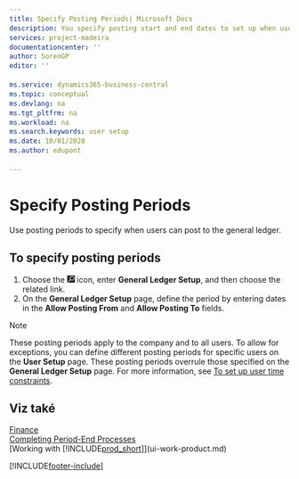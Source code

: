 ```yaml
---
title: Specify Posting Periods| Microsoft Docs
description: You specify posting start and end dates to set up when users can post to the general ledger.
services: project-madeira
documentationcenter: ''
author: SorenGP
editor: ''

ms.service: dynamics365-business-central
ms.topic: conceptual
ms.devlang: na
ms.tgt_pltfrm: na
ms.workload: na
ms.search.keywords: user setup
ms.date: 10/01/2020
ms.author: edupont

---
```

# Specify Posting Periods
Use posting periods to specify when users can post to the general ledger.

## To specify posting periods
1. Choose the ![Lightbulb that opens the Tell Me feature](media/ui-search/search_small.png "Tell me what you want to do") icon, enter **General Ledger Setup**, and then choose the related link.
2. On the **General Ledger Setup** page, define the period by entering dates in the **Allow Posting From** and **Allow Posting To** fields.

> [!NOTE]  
> These posting periods apply to the company and to all users. To allow for exceptions, you can define different posting periods for specific users on the **User Setup** page. These posting periods overrule those specified on the **General Ledger Setup** page. For more information, see [To set up user time constraints](ui-define-granular-permissions.md#to-set-up-user-time-constraints).

## Viz také
[Finance](finance.md)  
[Completing Period-End Processes](year-how-complete-period-end-processes.md)  
[Working with [!INCLUDE[prod_short](includes/prod_short.md)]](ui-work-product.md)


[!INCLUDE[footer-include](includes/footer-banner.md)]